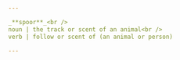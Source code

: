 ```yaml
---

_**spoor**_<br />
noun | the track or scent of an animal<br />
verb | follow or scent of (an animal or person)

---
```

